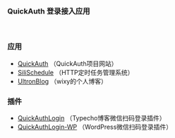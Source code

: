 ### QuickAuth 登录接入应用

<br/>

### 应用

- [QuickAuth](https://qauth.cn) （QuickAuth项目网站）
- [SiliSchedule](https://sc.wixy.cn) （HTTP定时任务管理系统）
- [UltronBlog](https://blog.wixy.cn) （wixy的个人博客）

### 插件

- [QuickAuthLogin](https://gitee.com/wixy/QuickAuthLogin) （Typecho博客微信扫码登录插件）
- [QuickAuthLogin-WP](https://gitee.com/wixy/QuickAuthLogin-WP) （WordPress微信扫码登录插件）